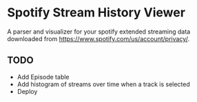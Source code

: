 # Spotify Stream History Viewer
A parser and visualizer for your spotify extended streaming data downloaded from https://www.spotify.com/us/account/privacy/.

## TODO
- Add Episode table
- Add histogram of streams over time when a track is selected
- Deploy
